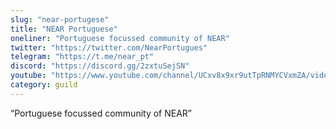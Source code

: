 ```yaml
---
slug: "near-portugese"
title: "NEAR Portuguese"
oneliner: "Portuguese focussed community of NEAR"
twitter: "https://twitter.com/NearPortugues"
telegram: "https://t.me/near_pt"
discord: "https://discord.gg/2zxtuSejSN"
youtube: "https://www.youtube.com/channel/UCxv8x9xr9utTpRNMYCVxmZA/videos"
category: guild
---
```


“Portuguese focussed community of NEAR”
